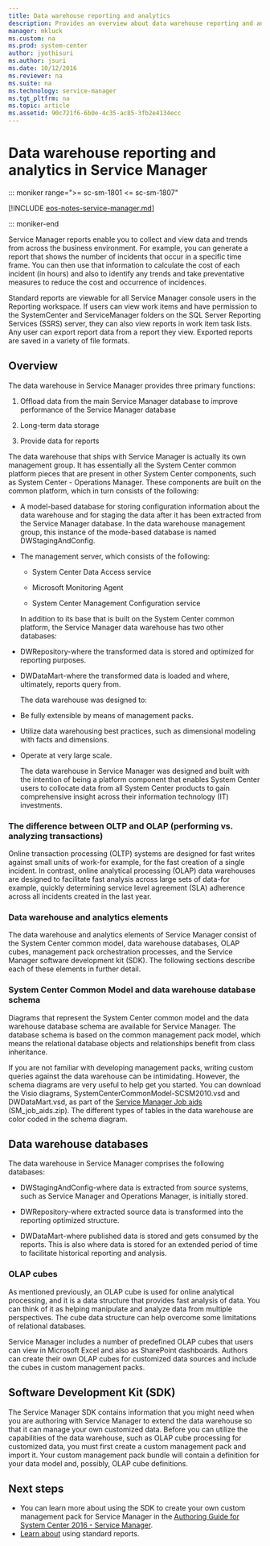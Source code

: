 ```yaml
---
title: Data warehouse reporting and analytics
description: Provides an overview about data warehouse reporting and analytics in Service Manager.
manager: mkluck
ms.custom: na
ms.prod: system-center
author: jyothisuri
ms.author: jsuri
ms.date: 10/12/2016
ms.reviewer: na
ms.suite: na
ms.technology: service-manager
ms.tgt_pltfrm: na
ms.topic: article
ms.assetid: 90c721f6-6b0e-4c35-ac85-3fb2e4134ecc
---
```


# Data warehouse reporting and analytics in Service Manager

::: moniker range=">= sc-sm-1801 <= sc-sm-1807"

[!INCLUDE [eos-notes-service-manager.md](../includes/eos-notes-service-manager.md)]

::: moniker-end

Service Manager reports enable you to collect and view data and trends from across the business environment. For example, you can generate a report that shows the number of incidents that occur in a specific time frame. You can then use that information to calculate the cost of each incident \(in hours\) and also to identify any trends and take preventative measures to reduce the cost and occurrence of incidences.  

 Standard reports are viewable for all Service Manager console users in the Reporting workspace. If users can view work items and have permission to the SystemCenter and ServiceManager folders on the SQL&nbsp;Server Reporting Services \(SSRS\) server, they can also view reports in work item task lists. Any user can export report data from a report they view. Exported reports are saved in a variety of file formats.  

## Overview

The data warehouse in Service Manager provides three primary functions:  

1. Offload data from the main Service Manager database to improve performance of the Service Manager database  

2. Long\-term data storage  

3. Provide data for reports  

The data warehouse that ships with Service Manager is actually its own management group. It has essentially all the System Center common platform pieces that are present in other System Center components, such as System Center - Operations Manager. These components are built on the common platform, which in turn consists of the following:  

- A model\-based database for storing configuration information about the data warehouse and for staging the data after it has been extracted from the Service Manager database. In the data warehouse management group, this instance of the mode\-based database is named DWStagingAndConfig.  

- The management server, which consists of the following:  

  -   System Center Data Access service  

  -   Microsoft Monitoring Agent  

  -   System Center Management Configuration service  

  In addition to its base that is built on the System Center common platform, the Service Manager data warehouse has two other databases:  

- DWRepository-where the transformed data is stored and optimized for reporting purposes.  

- DWDataMart-where the transformed data is loaded and where, ultimately, reports query from.  

  The data warehouse was designed to:  

- Be fully extensible by means of management packs.  

- Utilize data warehousing best practices, such as dimensional modeling with facts and dimensions.  

- Operate at very large scale.  

  The data warehouse in Service Manager was designed and built with the intention of being a platform component that enables System Center users to collocate data from all System Center products to gain comprehensive insight across their information technology \(IT\) investments.  

### The difference between OLTP and OLAP \(performing vs. analyzing transactions\)  
 Online transaction processing \(OLTP\) systems are designed for fast writes against small units of work-for example, for the fast creation of a single incident. In contrast, online analytical processing \(OLAP\) data warehouses are designed to facilitate fast analysis across large sets of data-for example, quickly determining service level agreement \(SLA\) adherence across all incidents created in the last year.  

### Data warehouse and analytics elements  
 The data warehouse and analytics elements of Service Manager consist of the System Center common model, data warehouse databases, OLAP cubes, management pack orchestration processes, and the Service Manager software development kit \(SDK\). The following sections describe each of these elements in further detail.  

### System Center Common Model and data warehouse database schema  
 Diagrams that represent the System Center common model and the data warehouse database schema are available for Service Manager. The database schema is based on the common management pack model, which means the relational database objects and relationships benefit from class inheritance.  

 If you are not familiar with developing management packs, writing custom queries against the data warehouse can be intimidating. However, the schema diagrams are very useful to help get you started. You can download the Visio diagrams, SystemCenterCommonModel\-SCSM2010.vsd and DWDataMart.vsd, as part of the [Service Manager Job aids](https://go.microsoft.com/fwlink/p/?LinkID=186291) \(SM\_job\_aids.zip\). The different types of tables in the data warehouse are color coded in the schema diagram.  

## Data warehouse databases  
 The data warehouse in Service Manager comprises the following databases:  

-   DWStagingAndConfig-where data is extracted from source systems, such as Service Manager and Operations Manager, is initially stored.  

-   DWRepository-where extracted source data is transformed into the reporting optimized structure.  

-   DWDataMart-where published data is stored and gets consumed by the reports. This is also where data is stored for an extended period of time to facilitate historical reporting and analysis.  

### OLAP cubes  
 As mentioned previously, an OLAP cube is used for online analytical processing, and it is a data structure that provides fast analysis of data. You can think of it as helping manipulate and analyze data from multiple perspectives. The cube data structure can help overcome some limitations of relational databases.  

Service Manager includes a number of predefined OLAP cubes that users can view in Microsoft Excel and also as SharePoint dashboards. Authors can create their own OLAP cubes for customized data sources and include the cubes in custom management packs.  

## Software Development Kit (SDK)
 The Service Manager SDK contains information that you might need when you are authoring with Service Manager to extend the data warehouse so that it can manage your own customized data. Before you can utilize the capabilities of the data warehouse, such as OLAP cube processing for customized data, you must first create a custom management pack and import it. Your custom management pack bundle will contain a definition for your data model and, possibly, OLAP cube definitions.  

## Next steps

 - You can learn more about using the SDK to create your own custom management pack for Service Manager in the [Authoring Guide for System Center 2016 - Service Manager](author-with-sm.md).
 - [Learn about](standard-reports.md) using standard reports.
